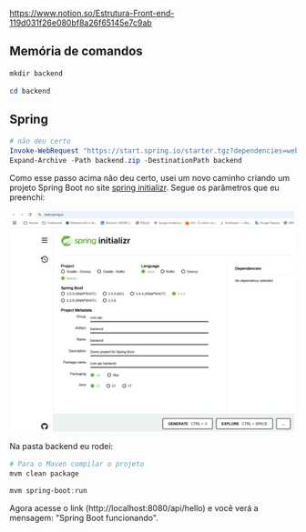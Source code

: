 https://www.notion.so/Estrutura-Front-end-119d031f26e080bf8a26f65145e7c9ab

## Memória de comandos

```powershell
mkdir backend
```
```powershell
cd backend
```
## Spring

```powershell
# não deu certo
Invoke-WebRequest "https://start.spring.io/starter.tgz?dependencies=web&type=maven-project&groupId=com.meuprojeto&artifactId=backend" -OutFile backend.zip
Expand-Archive -Path backend.zip -DestinationPath backend
```

Como esse passo acima não deu certo, usei um novo caminho criando um projeto Spring Boot no site [spring initializr](https://start.spring.io/). Segue os parâmetros que eu preenchi:


<img src="./img/spring-initializr.png" alt="Diagrama" width="500"/>

Na pasta backend eu rodei:

```powershell
# Para o Maven compilar o projeto
mvm clean package
```

```powershell
mvm spring-boot:run
```

Agora acesse o link (http://localhost:8080/api/hello) e você verá a mensagem: "Spring Boot funcionando".